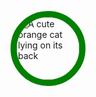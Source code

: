 <style>
  .thick-green-border {
    border-color: green;
    border-width: 10px;
    border-style: solid;
    border-radius: 50%;
  }
  .smaller-image {
    width: 100px;
  }
</style>

<a href="#"><img class="smaller-image thick-green-border" alt="A cute orange cat lying on its back" src="https://www.freecodecamp.cn/images/relaxing-cat.jpg"></a>

